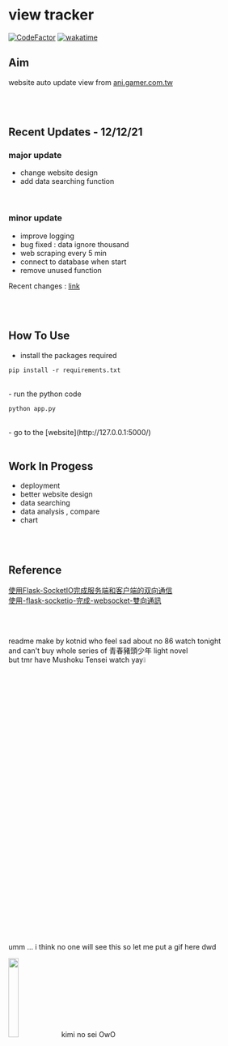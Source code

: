 # view tracker #
[![CodeFactor](https://www.codefactor.io/repository/github/kotnid/flask-socketio/badge)](https://www.codefactor.io/repository/github/kotnid/flask-socketio)
[![wakatime](https://wakatime.com/badge/user/8c053ba6-8018-4b64-97db-3521376f3796/project/24fd01ff-8ca5-45df-8d79-7d35ba2cdc6e.svg)](https://wakatime.com/badge/user/8c053ba6-8018-4b64-97db-3521376f3796/project/24fd01ff-8ca5-45df-8d79-7d35ba2cdc6e)

## Aim ##
website auto update view from [ani.gamer.com.tw](https://ani.gamer.com.tw/)
 

<br>
<br>

## Recent Updates - 12/12/21 ##
### major update ###
- change website design 
- add data searching function


<br> 

### minor update ###
- improve logging 
- bug fixed : data ignore thousand 
- web scraping every 5 min 
- connect to database when start 
- remove unused function 

Recent changes : [link](https://github.com/kotnid/flask-socketio/tree/master/doc)

<br>
<br>

## How To Use ##
- install the packages required 
```
pip install -r requirements.txt
```
<br>
- run the python code 

```
python app.py
```
<br>
- go to the [website](http://127.0.0.1:5000/)
 

<br>
<br>


## Work In Progess ##
- deployment 
- better website design
- data searching 
- data analysis , compare
- chart 
 

<br>
<br>

## Reference ##
[使用Flask-SocketIO完成服务端和客户端的双向通信](https://blog.csdn.net/weixin_36380516/article/details/80418354)
<br>
[使用-flask-socketio-完成-websocket-雙向通訊](https://medium.com/@charming_rust_oyster_221/%E4%BD%BF%E7%94%A8-flask-socketio-%E5%AE%8C%E6%88%90-websocket-%E9%9B%99%E5%90%91%E9%80%9A%E8%A8%8A-49fd734f52ae) 
 

<br>
<br>

readme make by kotnid who feel sad about no 86 watch tonight <br> and can't buy whole series of 青春豬頭少年 light novel <br>but tmr have Mushoku Tensei watch yay<img src="https://i.imgur.com/LpuXFdq.jpg" width="5%">   
 
<br>
<br>
<br>
<br>
<br>
<br>
<br>
<br>
<br>
<br>
<br>
<br>
<br>
<br>
<br>
<br>
<br>
<br>
<br>
<br>

umm ... i think no one will see this so let me put a gif here dwd 

<img src="https://j.gifs.com/oQGQnN.gif" width="20%">
kimi no sei OwO